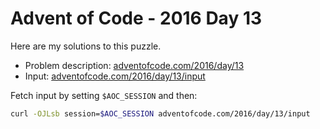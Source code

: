 # Advent of Code - 2016 Day 13
Here are my solutions to this puzzle.

* Problem description: [adventofcode.com/2016/day/13](https://adventofcode.com/2016/day/13)
* Input: [adventofcode.com/2016/day/13/input](https://adventofcode.com/2016/day/13/input)

Fetch input by setting `$AOC_SESSION` and then:
```bash
curl -OJLsb session=$AOC_SESSION adventofcode.com/2016/day/13/input
```
